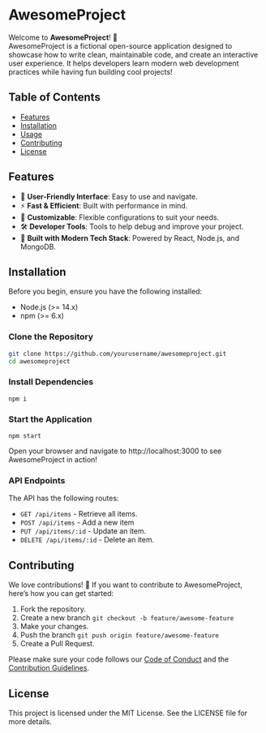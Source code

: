 # AwesomeProject


Welcome to **AwesomeProject**! 🎉  
AwesomeProject is a fictional open-source application designed to showcase how to write clean, maintainable code, and create an interactive user experience. It helps developers learn modern web development practices while having fun building cool projects!

## Table of Contents

- [Features](#features)
- [Installation](#installation)
- [Usage](#usage)
- [Contributing](#contributing)
- [License](#license)

## Features

- 🌟 **User-Friendly Interface**: Easy to use and navigate.
- ⚡ **Fast & Efficient**: Built with performance in mind.
- 🔧 **Customizable**: Flexible configurations to suit your needs.
- 🛠️ **Developer Tools**: Tools to help debug and improve your project.
- 🚀 **Built with Modern Tech Stack**: Powered by React, Node.js, and MongoDB.

## Installation

Before you begin, ensure you have the following installed:

- Node.js (>= 14.x)
- npm (>= 6.x)

### Clone the Repository

```bash
git clone https://github.com/yourusername/awesomeproject.git
cd awesomeproject
```

### Install Dependencies
```
npm i 
```
### Start the Application
```
npm start
```
Open your browser and navigate to http://localhost:3000 to see AwesomeProject in action!

### API Endpoints
The API has the following routes:

 - `GET /api/items` - Retrieve all items.
 - `POST /api/items` - Add a new item
 - `PUT /api/items/:id` - Update an item.
 - `DELETE /api/items/:id` - Delete an item.


## Contributing

We love contributions! 🎉 If you want to contribute to AwesomeProject, here’s how you can get started:

1.  Fork the repository.
2.  Create a new branch 
`git checkout -b feature/awesome-feature`
3.  Make your changes.
4.  Push the branch 
`git push origin feature/awesome-feature`
6.  Create a Pull Request.

Please make sure your code follows our  [Code of Conduct](CODE_OF_CONDUCT.md)  and the  [Contribution Guidelines](CONTRIBUTING.md).

## License

This project is licensed under the MIT License. See the  LICENSE  file for more details.

    

